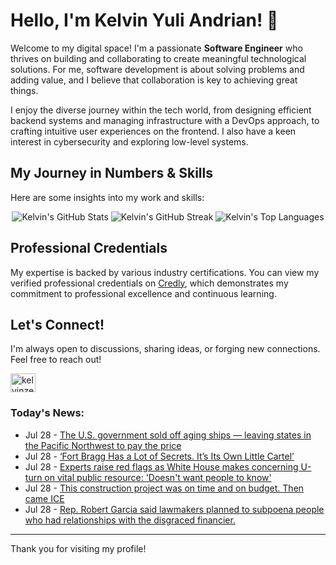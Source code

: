 # Hello, I'm Kelvin Yuli Andrian! 👋

Welcome to my digital space! I'm a passionate **Software Engineer** who thrives on building and collaborating to create meaningful technological solutions. For me, software development is about solving problems and adding value, and I believe that collaboration is key to achieving great things.

I enjoy the diverse journey within the tech world, from designing efficient backend systems and managing infrastructure with a DevOps approach, to crafting intuitive user experiences on the frontend. I also have a keen interest in cybersecurity and exploring low-level systems.

## My Journey in Numbers & Skills

Here are some insights into my work and skills:

<p align="center">
  <img src="https://github-readme-stats.vercel.app/api?username=kelvinzer0&show_icons=true&theme=radical" alt="Kelvin's GitHub Stats" />
  <img src="https://github-readme-streak-stats.herokuapp.com/?user=kelvinzer0&theme=radical" alt="Kelvin's GitHub Streak" />
  <img src="https://github-readme-stats.vercel.app/api/top-langs/?username=kelvinzer0&layout=compact&theme=radical" alt="Kelvin's Top Languages" />
</p>

## Professional Credentials

My expertise is backed by various industry certifications. You can view my verified professional credentials on [Credly](https://www.credly.com/users/kelvin-yuli-andrian/badges), which demonstrates my commitment to professional excellence and continuous learning.

## Let's Connect!

I'm always open to discussions, sharing ideas, or forging new connections. Feel free to reach out!

<p align="left">
    <a href="https://linkedin.com/in/kelvinzero" target="blank"><img align="center" src="https://cdn.jsdelivr.net/npm/simple-icons@3.0.1/icons/linkedin.svg" alt="kelvinzero" height="30" width="40" /></a>
</p>

### Today's News:

<!-- feed start -->
- Jul 28 - [The U.S. government sold off aging ships — leaving states in the Pacific Northwest to pay the price](https://www.yahoo.com/news/articles/u-government-sold-off-aging-130038467.html)
- Jul 28 - [‘Fort Bragg Has a Lot of Secrets. It’s Its Own Little Cartel’](https://www.yahoo.com/news/articles/fort-bragg-lot-secrets-own-124334369.html)
- Jul 28 - [Experts raise red flags as White House makes concerning U-turn on vital public resource: 'Doesn't want people to know'](https://www.yahoo.com/news/articles/experts-raise-red-flags-white-104534162.html)
- Jul 28 - [This construction project was on time and on budget. Then came ICE](https://www.yahoo.com/news/articles/construction-project-time-budget-then-100431932.html)
- Jul 28 - [Rep. Robert Garcia said lawmakers planned to subpoena people who had relationships with the disgraced financier.](https://www.yahoo.com/news/videos/rep-robert-garcia-said-lawmakers-094140406.html)
<!-- feed end -->

---

Thank you for visiting my profile!